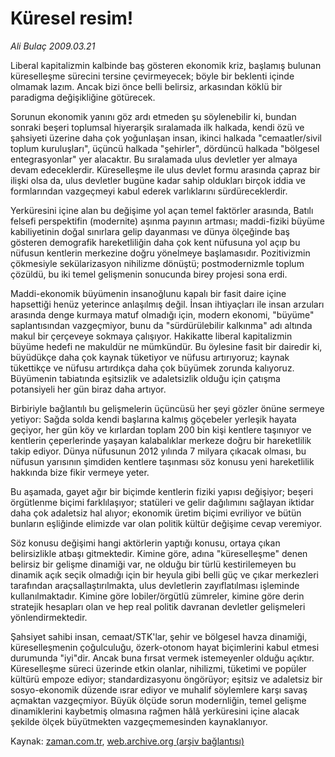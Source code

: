 # Küresel resim!

*Ali Bulaç 2009.03.21*

<tr><td class="metin" colspan="2" style="padding-top: 20px; padding-left: 5px; padding-right: 10px;">Liberal kapitalizmin kalbinde baş gösteren ekonomik kriz, başlamış bulunan küreselleşme sürecini tersine çevirmeyecek; böyle bir beklenti içinde olmamak lazım. Ancak bizi önce belli belirsiz, arkasından köklü bir paradigma değişikliğine götürecek.</td></tr><tr><td class="metin" colspan="2" style="padding-top: 20px; padding-left: 5px; padding-right: 10px;"><p> Sorunun ekonomik yanını göz ardı etmeden şu söylenebilir ki, bundan sonraki beşeri toplumsal hiyerarşik sıralamada ilk halkada, kendi özü ve şahsiyeti üzerine daha çok yoğunlaşan insan, ikinci halkada "cemaatler/sivil toplum kuruluşları", üçüncü halkada "şehirler", dördüncü halkada "bölgesel entegrasyonlar" yer alacaktır. Bu sıralamada ulus devletler yer almaya devam edeceklerdir. Küreselleşme ile ulus devlet formu arasında çapraz bir ilişki olsa da, ulus devletler bugüne kadar sahip oldukları birçok iddia ve formlarından vazgeçmeyi kabul ederek varlıklarını sürdüreceklerdir.
<p> Yerküresini içine alan bu değişime yol açan temel faktörler arasında, Batılı felsefi perspektifin (modernite) aşınma payının artması; maddi-fiziki büyüme kabiliyetinin doğal sınırlara gelip dayanması ve dünya ölçeğinde baş gösteren demografik hareketliliğin daha çok kent nüfusuna yol açıp bu nüfusun kentlerin merkezine doğru yönelmeye başlamasıdır. Pozitivizmin çökmesiyle sekülarizasyon nihilizme dönüştü; postmodernizmle toplum çözüldü, bu iki temel gelişmenin sonucunda birey projesi sona erdi.
<p> Maddi-ekonomik büyümenin insanoğlunu kapalı bir fasit daire içine hapsettiği henüz yeterince anlaşılmış değil. İnsan ihtiyaçları ile insan arzuları arasında denge kurmaya matuf olmadığı için, modern ekonomi, "büyüme" saplantısından vazgeçmiyor, bunu da "sürdürülebilir kalkınma" adı altında makul bir çerçeveye sokmaya çalışıyor. Hakikatte liberal kapitalizmin büyüme hedefi ne makuldür ne mümkündür. Bu öylesine fasit bir dairedir ki, büyüdükçe daha çok kaynak tüketiyor ve nüfusu artırıyoruz; kaynak tükettikçe ve nüfusu artırdıkça daha çok büyümek zorunda kalıyoruz. Büyümenin tabiatında eşitsizlik ve adaletsizlik olduğu için çatışma potansiyeli her gün biraz daha artıyor.
<p> Birbiriyle bağlantılı bu gelişmelerin üçüncüsü her şeyi gözler önüne sermeye yetiyor: Sağda solda kendi başlarına kalmış göçebeler yerleşik hayata geçiyor, her gün köy ve kırlardan toplam 200 bin kişi kentlere taşınıyor ve kentlerin çeperlerinde yaşayan kalabalıklar merkeze doğru bir hareketlilik takip ediyor. Dünya nüfusunun 2012 yılında 7 milyara çıkacak olması, bu nüfusun yarısının şimdiden kentlere taşınması söz konusu yeni hareketlilik hakkında bize fikir vermeye yeter.
<p> Bu aşamada, gayet ağır bir biçimde kentlerin fiziki yapısı değişiyor; beşeri örgütlenme biçimi farklılaşıyor; statüleri ve gelir dağılımını sağlayan iktidar daha çok adaletsiz hal alıyor; ekonomik üretim biçimi evriliyor ve bütün bunların eşliğinde elimizde var olan politik kültür değişime cevap veremiyor.
<p> Söz konusu değişimi hangi aktörlerin yaptığı konusu, ortaya çıkan belirsizlikle atbaşı gitmektedir. Kimine göre, adına "küreselleşme" denen belirsiz bir gelişme dinamiği var, ne olduğu bir türlü kestirilemeyen bu dinamik açık seçik olmadığı için bir heyula gibi belli güç ve çıkar merkezleri tarafından araçsallaştırılmakta, ulus devletlerin zayıflatılması işleminde kullanılmaktadır. Kimine göre lobiler/örgütlü zümreler, kimine göre derin stratejik hesapları olan ve hep real politik davranan devletler gelişmeleri yönlendirmektedir.
<p> Şahsiyet sahibi insan, cemaat/STK'lar, şehir ve bölgesel havza dinamiği, küreselleşmenin çoğulculuğu, özerk-otonom hayat biçimlerini kabul etmesi durumunda "iyi"dir. Ancak buna fırsat vermek istemeyenler olduğu açıktır. Küreselleşme süreci üzerinde etkin olanlar, nihilizmi, tüketimi ve popüler kültürü empoze ediyor; standardizasyonu öngörüyor; eşitsiz ve adaletsiz bir sosyo-ekonomik düzende ısrar ediyor ve muhalif söylemlere karşı savaş açmaktan vazgeçmiyor. Büyük ölçüde sorun modernliğin, temel gelişme dinamiklerini kaybetmiş olmasına rağmen hâlâ yerküresini içine alacak şekilde ölçek büyütmekten vazgeçmemesinden kaynaklanıyor.<br/></p></p></p></p></p></p></p></td></tr>

Kaynak: [zaman.com.tr](http://zaman.com.tr/yazar.do?yazino=828059), [web.archive.org (arşiv bağlantısı)](http://web.archive.org/web/20090328232844/http://www.zaman.com.tr:80/yazar.do?yazino=828059)
